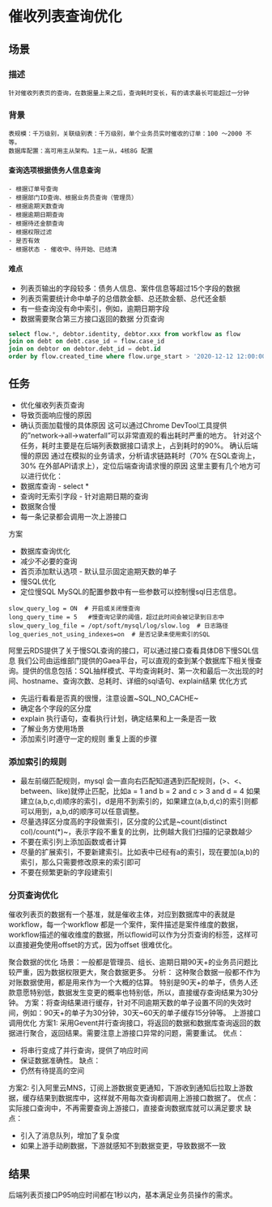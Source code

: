 # 催收列表查询优化
## 场景
### 描述
    针对催收列表页的查询，在数据量上来之后，查询耗时变长，有的请求最长可能超过一分钟
### 背景
    表规模：千万级别，关联级别表：千万级别，单个业务员实时催收的订单：100 ～2000 不等。
    数据库配置：高可用主从架构。1主一从，4核8G 配置
#### 查询选项根据债务人信息查询
    - 根据订单号查询
    - 根据部门ID查询、根据业务员查询（管理员）
    - 根据逾期天数查询
    - 根据逾期日期查询
    - 根据待还金额查询
    - 根据权限过滤
    - 是否有效
    - 根据状态 - 催收中、待开始、已结清
#### 难点
 - 列表页输出的字段较多：债务人信息、案件信息等超过15个字段的数据
 - 列表页需要统计命中单子的总借款金额、总还款金额、总代还金额
 - 有一些查询没有命中索引，例如，逾期日期字段
 - 数据需要聚合第三方接口返回的数据
分页查询
```sql
select flow.*, debtor.identity, debtor.xxx from workflow as flow
join on debt on debt.case_id = flow.case_id
join on debtor on debtor.debt_id = debt.id
order by flow.created_time where flow.urge_start > '2020-12-12 12:00:00'
```
## 任务
 - 优化催收列表页查询
 - 导致页面响应慢的原因
 - 确认页面加载慢的具体原因
这可以通过Chrome DevTool工具提供的”network->all->waterfall”可以非常直观的看出耗时严重的地方。
针对这个任务，耗时主要是在后端列表数据接口请求上，占到耗时的90%。
确认后端慢的原因
通过在模拟的业务请求，分析请求链路耗时（70% 在SQL查询上，30% 在外部API请求上），定位后端查询请求慢的原因
这里主要有几个地方可以进行优化：
- 数据库查询 - select *
- 查询时无索引字段 - 针对逾期日期的查询
- 数据聚合慢
- 每一条记录都会调用一次上游接口

方案
 - 数据库查询优化
 - 减少不必要的查询
 - 首页添加默认选项 - 默认显示固定逾期天数的单子
 - 慢SQL优化
 - 定位慢SQL
MySQL的配置参数中有一些参数可以控制慢sql日志信息。
```
slow_query_log = ON  # 开启或关闭慢查询
long_query_time = 5   #慢查询记录的阈值，超过此时间会被记录到日志中
slow_query_log_file = /opt/soft/mysql/log/slow.log  # 日志路径
log_queries_not_using_indexes=on  # 是否记录未使用索引的SQL

```
阿里云RDS提供了关于慢SQL查询的接口，可以通过接口查看具体DB下慢SQL信息
我们公司由运维部门提供的Gaea平台，可以直观的查到某个数据库下相关慢查询。提供的信息包括：SQL抽样模式、平均查询耗时、第一次和最后一次出现的时间、hostname、查询次数、总耗时、详细的sql语句、explain结果
优化方式
 - 先运行看看是否真的很慢，注意设置~SQL_NO_CACHE~
 - 确定各个字段的区分度
 - explain 执行语句，查看执行计划，确定结果和上一条是否一致
 - 了解业务方使用场景
 - 添加索引时遵守一定的规则
重复上面的步骤

### 添加索引的规则
- 最左前缀匹配规则，mysql 会一直向右匹配知道遇到匹配规则，(>、<、between、like)就停止匹配，比如a = 1 and b = 2 and c > 3 and d = 4 如果建立(a,b,c,d)顺序的索引，d是用不到索引的，如果建立(a,b,d,c)的索引则都可以用到，a,b,d的顺序可以任意调整。
- 尽量选择区分度高的字段做索引，区分度的公式是~count(distinct col)/count(*)~，表示字段不重复的比例，比例越大我们扫描的记录数越少
- 不要在索引列上添加函数或者计算
- 尽量的扩展索引，不要新建索引。比如表中已经有a的索引，现在要加(a,b)的索引，那么只需要修改原来的索引即可
- 不要在频繁更新的字段建索引				
### 分页查询优化
催收列表页的数据有一个基准，就是催收主体，对应到数据库中的表就是workflow，每一个workflow 都是一个案件，案件描述是案件维度的数据，workflow描述的催收维度的数据，所以flowid可以作为分页查询的标签，这样可以直接避免使用offset的方式，因为offset 很难优化。
	
聚合数据的优化
	场景：一般都是管理员、组长、逾期日期90天+的业务员问题比较严重，因为数据权限更大，聚合数据更多。
	分析：
这种聚合数据一般都不作为对账数据使用，都是用来作为一个大概的估算。
特别是90天+的单子，债务人还款意愿特别低，数据发生变更的概率也特别低，所以，直接缓存查询结果为30分钟。
	方案：将查询结果进行缓存，针对不同逾期天数的单子设置不同的失效时间，例如：90天+的单子为30分钟，30天~60天的单子缓存15分钟等。
上游接口调用优化
方案1: 采用Gevent并行查询接口，将返回的数据和数据库查询返回的数据进行聚合，返回结果。需要注意上游接口异常的问题，需要重试。
优点：
 - 将串行变成了并行查询，提供了响应时间
 - 保证数据准确性。
缺点：
 - 仍然有待提高的空间


方案2: 引入阿里云MNS，订阅上游数据变更通知，下游收到通知后拉取上游数据，缓存结果到数据库中，这样就不用每次查询都调用上游接口数据了。
优点：
实际接口查询中，不再需要查询上游接口，直接查询数据库就可以满足要求
缺点：
 - 引入了消息队列，增加了复杂度
 - 如果上游手动刷数据，下游就感知不到数据变更，导致数据不一致

## 结果
后端列表页接口P95响应时间都在1秒以内，基本满足业务员操作的需求。

